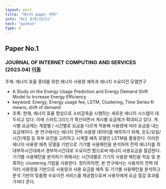 ```yaml
---
layout: post
title: "에너지 paper 게재"
info: "KCI 등재(JICS)"
tech: "python"
type: G
---
```


## Paper No.1
### JOURNAL OF INTERNET COMPUTING AND SERVICES (2023.04) [이동](https://www.kci.go.kr/kciportal/ci/sereArticleSearch/ciSereArtiView.kci?sereArticleSearchBean.artiId=ART002956737)
주제: 에너지 효율 증대를 위한 에너지 사용량 예측과 에너지 수요이전 모델연구 <br/>
- A Study on the Energy Usage Prediction and Energy Demand Shift Model to Increase Energy Efficiency <br/>
- keyword: Energy, Energy usage fee, LSTM, Clustering, Time Series K-means, shift of demand
- 초록: 현재, 에너지 효율 향상으로 소비감축을 시행하는 새로운 에너지 시스템이 대두되고 있다. 이에 스마트그리드가 확산되면서 계시별 요금제가 확대되고 있다. 계시별 요금제는 계절별 / 시간별로 요금을 다르게 적용해 사용량에 따라 요금을 내는 요금제이다. 본 연구에서는 에너지 전력 사용량 데이터를 예측하기 위해, 온도/요일/시간/계절 등 외부 요인을 고려하고 시계열 예측 모델인 LSTM을 활용한다. 이러한 에너지 사용량 예측 모델을 기반으로 기기별 사용패턴을 분석하여 전력 에너지를 최대부하시간대에서 경부하시간대로 수요이전 함으로써 에너지 사용요금을 절감한다. 기기별 사용패턴을 분석하기 위해서는 시간대별로 기기의 사용량 패턴을 학습 및 분류하는 clustering 기법을 사용한다. 정리하자면, 본 연구에서는 사용자의 전력 데이터 사용량을 기반으로 사용량과 사용 요금을 예측 및 기기별 사용패턴을 분석하고 분석 기반의 맞춤형 수요이전 서비스를 제공함으로써 사용자에게 요금 절감 효과를 가져다 준다.
<br/>
